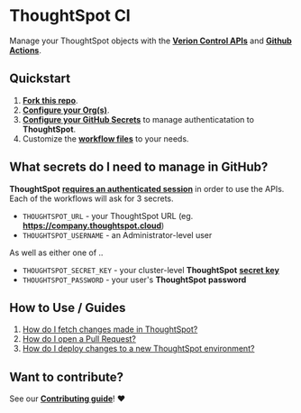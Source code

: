 
# ThoughtSpot CI

Manage your ThoughtSpot objects with the [__Verion Control APIs__](https://developers.thoughtspot.com/docs/rest-apiv2-reference#_version_control) and [__Github Actions__](https://github.com/features/actions).

## Quickstart

  1. __[Fork this repo](https://github.com/thoughtspot/ts-vcs-actions/fork)__.
  2. [__Configure your Org(s)__](info/config.md).
  3. [__Configure your GitHub Secrets__](https://docs.github.com/en/actions/security-for-github-actions/security-guides/using-secrets-in-github-actions#creating-secrets-for-a-repository) to manage authenticatation to __ThoughtSpot__.
  4. Customize the [__workflow files__](.github/workflows/) to your needs.

## What secrets do I need to manage in GitHub?

__ThoughtSpot__ [__requires an authenticated session__](https://developers.thoughtspot.com/docs/api-authv2) in order to use the APIs. Each of the workflows will ask for 3 secrets.

  - `THOUGHTSPOT_URL` - your ThoughtSpot URL (eg. __https://company.thoughtspot.cloud__)
  - `THOUGHTSPOT_USERNAME` - an Administrator-level user

  As well as either one of ..

  - `THOUGHTSPOT_SECRET_KEY` - your cluster-level __ThoughtSpot__ [__secret key__](https://developers.thoughtspot.com/docs/trusted-auth-secret-key)
  - `THOUGHTSPOT_PASSWORD` - your user's __ThoughtSpot__ __password__

## How to Use / Guides

  1. [How do I fetch changes made in ThoughtSpot?](info/commit.md)
  2. [How do I open a Pull Request?](info/validate.md)
  3. [How do I deploy changes to a new ThoughtSpot environment?](info/deploy.md)


## Want to contribute?

See our [__Contributing guide__](CONTRIBUTING.md)! :heart:
